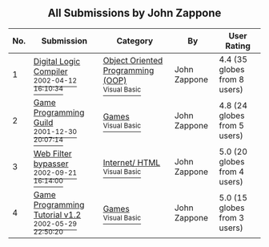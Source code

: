 ﻿<div align="center">

## All Submissions by John Zappone

</div>

No.  | Submission | Category | By   | User Rating
---- | ---------- | -------- | ---- | -----------
1 | [Digital Logic Compiler<br /><sup>2002-04-12 16:10:34</sup>](https://github.com/Planet-Source-Code/john-zappone-digital-logic-compiler__1-35263) | [Object Oriented Programming \(OOP\)<br /><sup>Visual Basic</sup>](../ByCategory/object-oriented-programming-oop__1-47.md) | John Zappone | 4.4 (35 globes from 8 users)
2 | [Game Programming Guild<br /><sup>2001-12-30 20:07:14</sup>](https://github.com/Planet-Source-Code/john-zappone-game-programming-guild__1-30244) | [Games<br /><sup>Visual Basic</sup>](../ByCategory/games__1-38.md) | John Zappone | 4.8 (24 globes from 5 users)
3 | [Web Filter bypasser<br /><sup>2002-09-21 16:14:00</sup>](https://github.com/Planet-Source-Code/john-zappone-web-filter-bypasser__1-39169) | [Internet/ HTML<br /><sup>Visual Basic</sup>](../ByCategory/internet-html__1-34.md) | John Zappone | 5.0 (20 globes from 4 users)
4 | [Game Programming Tutorial v1\.2<br /><sup>2002-05-29 22:50:20</sup>](https://github.com/Planet-Source-Code/john-zappone-game-programming-tutorial-v1-2__1-35262) | [Games<br /><sup>Visual Basic</sup>](../ByCategory/games__1-38.md) | John Zappone | 5.0 (15 globes from 3 users)
